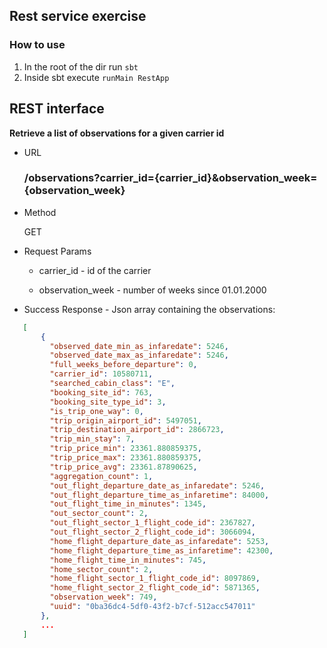 ## Rest service exercise

### How to use
1. In the root of the dir run `sbt`
2. Inside sbt execute `runMain RestApp`

REST interface
---

**Retrieve a list of observations for a given carrier id**

* URL

    ### /observations?carrier_id={carrier_id}&observation_week={observation_week}

* Method

    GET

* Request Params

    - carrier_id - id of the carrier

    - оbservation_week - number of weeks since 01.01.2000

* Success Response - Json array containing the observations:
 ```json
    [
    	{
          "observed_date_min_as_infaredate": 5246,
          "observed_date_max_as_infaredate": 5246,
          "full_weeks_before_departure": 0,
          "carrier_id": 10580711,
          "searched_cabin_class": "E",
          "booking_site_id": 763,
          "booking_site_type_id": 3,
          "is_trip_one_way": 0,
          "trip_origin_airport_id": 5497051,
          "trip_destination_airport_id": 2866723,
          "trip_min_stay": 7,
          "trip_price_min": 23361.880859375,
          "trip_price_max": 23361.880859375,
          "trip_price_avg": 23361.87890625,
          "aggregation_count": 1,
          "out_flight_departure_date_as_infaredate": 5246,
          "out_flight_departure_time_as_infaretime": 84000,
          "out_flight_time_in_minutes": 1345,
          "out_sector_count": 2,
          "out_flight_sector_1_flight_code_id": 2367827,
          "out_flight_sector_2_flight_code_id": 3066094,
          "home_flight_departure_date_as_infaredate": 5253,
          "home_flight_departure_time_as_infaretime": 42300,
          "home_flight_time_in_minutes": 745,
          "home_sector_count": 2,
          "home_flight_sector_1_flight_code_id": 8097869,
          "home_flight_sector_2_flight_code_id": 5871365,
          "observation_week": 749,
          "uuid": "0ba36dc4-5df0-43f2-b7cf-512acc547011"
        },
        ...
    ]
 ```